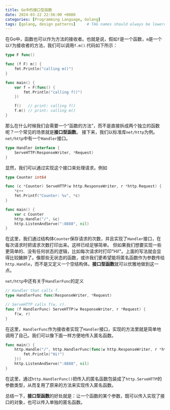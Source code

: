 ```yaml
---
title: Go中的接口型函数
date: 2024-03-22 22:56:00 +0800
categories: [Programming Language, Golang]
tags: [golang, design patterns]     # TAG names should always be lowercase
---
```


在Go中，函数也可以作为方法的接收者。也就是说，假如`f`是一个函数，`m`是一个以`f`为接收者的方法，我们可以调用`f.m()`.代码如下所示：
```go
type F func()

func (f F) m() {
	fmt.Println("calling m()")
}

func main() {
	var f = F(func() {
		fmt.Println("calling f()")
	})

	f()   // print: calling f()
	f.m() // print: calling m()
}
```

那么在什么时候我们会需要一个“函数的方法”，而不是直接拆成两个独立的函数呢？一个常见的场景就是**接口型函数**。
接下来，我们以标准库`net/http`为例。`net/http`中有一个`Handler`接口。
```go
type Handler interface {
	ServeHTTP(ResponseWriter, *Request)
}
```
显然，我们可以通过实现这个接口来处理请求。例如
```go
type Counter int64

func (c *Counter) ServeHTTP(w http.ResponseWriter, r *http.Request) {
	*c++
	fmt.Printf("Counter: %v", *c)
}

func main() {
	var c Counter
	http.Handle("/", &c)
	http.ListenAndServe(":8888", nil)
}
```
在这里，我们通过结构体`Counter`保存请求的次数，并且实现了`Handler`接口，在每次请求时把请求次数打印出来。这样已经足够简单。
但如果我们想要实现一些更简单的、没有任何状态的逻辑，比如每次请求时打印"Hi!"。上面的写法就会显得比较臃肿了。像那些无状态的函数，或许我们更希望能将匿名函数作为参数传给`http.Handle`，而不是又定义一个空结构体。**接口型函数**就可以优雅地做到这一点。

`net/http`中还有关于`HandlerFunc`的定义
```go
// Handler that calls f.
type HandlerFunc func(ResponseWriter, *Request)

// ServeHTTP calls f(w, r).
func (f HandlerFunc) ServeHTTP(w ResponseWriter, r *Request) {
	f(w, r)
}
```
在这里，`HandlerFunc`作为接收者实现了`Handler`接口，实现的方法里就是简单地调用了自己。我们可以像下面一样方便地传入匿名函数。
```go
func main() {
	http.Handle("/", http.HandlerFunc(func(w http.ResponseWriter, r *http.Request) {
		fmt.Println("Hi!")
	}))
	http.ListenAndServe(":8888", nil)
}
```
在这里，通过`http.HandlerFunc()`把传入的匿名函数包装成了`http.ServeHTTP`的参数类型，从而复用了原来的方法来实现传入匿名函数。


总结一下，**接口型函数**的好处就是：让一个函数的某个参数，既可以传入实现了接口的对象，也可以传入单独的匿名函数。
